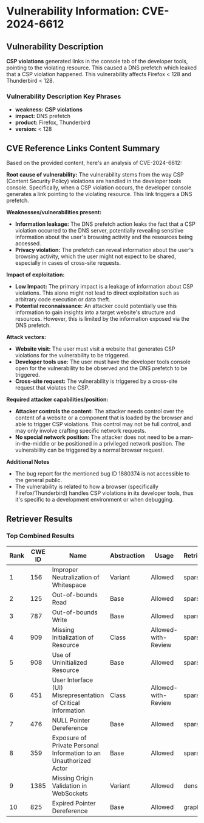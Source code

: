 # Vulnerability Information: CVE-2024-6612

## Vulnerability Description
**CSP violations** generated links in the console tab of the developer tools, pointing to the violating resource. This caused a DNS prefetch which leaked that a CSP violation happened. This vulnerability affects Firefox < 128 and Thunderbird < 128.

### Vulnerability Description Key Phrases
- **weakness:** **CSP violations**
- **impact:** DNS prefetch
- **product:** Firefox, Thunderbird
- **version:** < 128

## CVE Reference Links Content Summary
Based on the provided content, here's an analysis of CVE-2024-6612:

**Root cause of vulnerability:**
The vulnerability stems from the way CSP (Content Security Policy) violations are handled in the developer tools console. Specifically, when a CSP violation occurs, the developer console generates a link pointing to the violating resource. This link triggers a DNS prefetch.

**Weaknesses/vulnerabilities present:**
- **Information leakage:** The DNS prefetch action leaks the fact that a CSP violation occurred to the DNS server, potentially revealing sensitive information about the user's browsing activity and the resources being accessed.
- **Privacy violation:** The prefetch can reveal information about the user's browsing activity, which the user might not expect to be shared, especially in cases of cross-site requests.

**Impact of exploitation:**
- **Low Impact:** The primary impact is a leakage of information about CSP violations. This alone might not lead to direct exploitation such as arbitrary code execution or data theft.
- **Potential reconnaissance:** An attacker could potentially use this information to gain insights into a target website's structure and resources. However, this is limited by the information exposed via the DNS prefetch.

**Attack vectors:**
- **Website visit:** The user must visit a website that generates CSP violations for the vulnerability to be triggered.
- **Developer tools use:** The user must have the developer tools console open for the vulnerability to be observed and the DNS prefetch to be triggered.
- **Cross-site request:** The vulnerability is triggered by a cross-site request that violates the CSP.

**Required attacker capabilities/position:**
- **Attacker controls the content:** The attacker needs control over the content of a website or a component that is loaded by the browser and able to trigger CSP violations. This control may not be full control, and may only involve crafting specific network requests.
- **No special network position:** The attacker does not need to be a man-in-the-middle or be positioned in a privileged network position. The vulnerability can be triggered by a normal browser request.

**Additional Notes**
- The bug report for the mentioned bug ID 1880374 is not accessible to the general public.
- The vulnerability is related to how a browser (specifically Firefox/Thunderbird) handles CSP violations in its developer tools, thus it's specific to a development environment or when debugging.

## Retriever Results

### Top Combined Results

| Rank | CWE ID | Name | Abstraction | Usage  | Retrievers | Individual Scores |
|------|--------|------|-------------|-------|------------|-------------------|
| 1 | 156 | Improper Neutralization of Whitespace | Variant | Allowed | sparse | 0.181 |
| 2 | 125 | Out-of-bounds Read | Base | Allowed | sparse | 0.180 |
| 3 | 787 | Out-of-bounds Write | Base | Allowed | sparse | 0.177 |
| 4 | 909 | Missing Initialization of Resource | Class | Allowed-with-Review | sparse | 0.176 |
| 5 | 908 | Use of Uninitialized Resource | Base | Allowed | sparse | 0.175 |
| 6 | 451 | User Interface (UI) Misrepresentation of Critical Information | Class | Allowed-with-Review | sparse | 0.174 |
| 7 | 476 | NULL Pointer Dereference | Base | Allowed | sparse | 0.173 |
| 8 | 359 | Exposure of Private Personal Information to an Unauthorized Actor | Base | Allowed | sparse | 0.173 |
| 9 | 1385 | Missing Origin Validation in WebSockets | Variant | Allowed | dense | 0.571 |
| 10 | 825 | Expired Pointer Dereference | Base | Allowed | graph | 0.002 |

